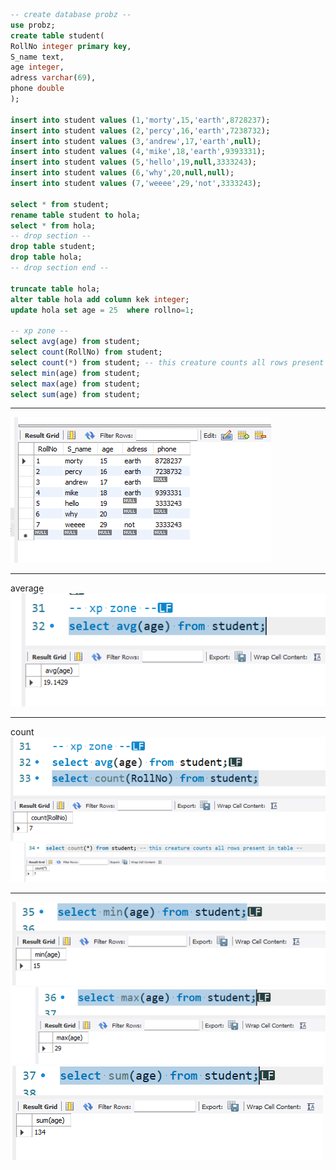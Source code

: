```sql
-- create database probz --
use probz;
create table student(
RollNo integer primary key,
S_name text,
age integer,
adress varchar(69),
phone double
);

insert into student values (1,'morty',15,'earth',8728237);
insert into student values (2,'percy',16,'earth',7238732);
insert into student values (3,'andrew',17,'earth',null);
insert into student values (4,'mike',18,'earth',9393331);
insert into student values (5,'hello',19,null,3333243);
insert into student values (6,'why',20,null,null);
insert into student values (7,'weeee',29,'not',3333243);

select * from student;
rename table student to hola;
select * from hola;
-- drop section --
drop table student;
drop table hola;
-- drop section end --

truncate table hola;
alter table hola add column kek integer;
update hola set age = 25  where rollno=1;

-- xp zone --
select avg(age) from student;
select count(RollNo) from student;
select count(*) from student; -- this creature counts all rows present in table --
select min(age) from student;
select max(age) from student;
select sum(age) from student;

```
***

![image](.attachments/dade9ac2b5bd29a5ff6870a378624b5435c24160.png) 
***

average
![image](.attachments/8318306446ce84d0e66e3a0696d55085c4378a5e.png) 

***
count
![image](.attachments/5ca907679e51e61133363530ae7451711d420c17.png) 
![image](.attachments/ffd8bdb9ca3e0c41bc84f0f1135bd47ab3977940.png) 
***
![image](.attachments/59f4e3f03792b1e72f1c3bb89411998c5a0eb230.png) 
![image](.attachments/12988e8ebc31ee22c17f6c06934fac77cb474f1a.png) 
![image](.attachments/855d9626a670986e3b4c0811ee6040561be73fdf.png) 